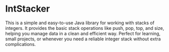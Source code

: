 # IntStacker
This is a simple and easy-to-use Java library for working with stacks of integers. It provides the basic stack operations like push, pop, top, and size, helping you manage data in a clean and efficient way. Perfect for learning, small projects, or whenever you need a reliable integer stack without extra complications.
